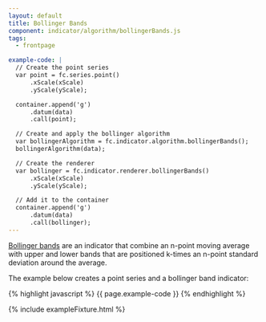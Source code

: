 ```yaml
---
layout: default
title: Bollinger Bands
component: indicator/algorithm/bollingerBands.js
tags:
  - frontpage

example-code: |
  // Create the point series
  var point = fc.series.point()
      .xScale(xScale)
      .yScale(yScale);

  container.append('g')
      .datum(data)
      .call(point);

  // Create and apply the bollinger algorithm
  var bollingerAlgorithm = fc.indicator.algorithm.bollingerBands();
  bollingerAlgorithm(data);

  // Create the renderer
  var bollinger = fc.indicator.renderer.bollingerBands()
      .xScale(xScale)
      .yScale(yScale);

  // Add it to the container
  container.append('g')
      .datum(data)
      .call(bollinger);
---
```


[Bollinger bands](http://en.wikipedia.org/wiki/Bollinger_Bands) are an indicator that combine an n-point moving average with upper and lower bands that are positioned k-times an n-point standard deviation around the average.

The example below creates a point series and a bollinger band indicator:

{% highlight javascript %}
{{ page.example-code }}
{% endhighlight %}

{% include exampleFixture.html %}



